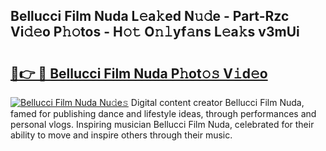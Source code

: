 ## Bellucci Film Nuda L𝚎a𝚔ed N𝚞𝚍e - Part-Rzc Vi𝚍𝚎o P𝚑𝚘tos - H𝚘𝚝 O𝚗𝚕yf𝚊ns L𝚎a𝚔s v3mUi

# <h2><a href="http://kf8741.oniu.top/?m=Bellucci+Film+Nuda">🔗👉 🔴 Bellucci Film Nuda P𝚑ot𝚘𝚜 V𝚒d𝚎o</a></h2>

[![Bellucci Film Nuda Nu𝚍e𝚜](https://i.imgur.com/0qMVB7G.gif)](http://kf8741.oniu.top/?m=Bellucci+Film+Nuda)
Digital content creator Bellucci Film Nuda, famed for publishing dance and lifestyle ideas, through performances and personal vlogs. Inspiring musician Bellucci Film Nuda, celebrated for their ability to move and inspire others through their music.  
